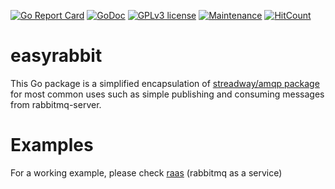 [![Go Report Card](https://goreportcard.com/badge/github.com/diegohce/easyrabbit)](https://goreportcard.com/report/github.com/diegohce/easyrabbit)
[![GoDoc](https://godoc.org/github.com/diegohce/easyrabbit?status.svg)](https://godoc.org/github.com/diegohce/easyrabbit)
[![GPLv3 license](https://img.shields.io/badge/License-GPLv3-blue.svg)](https://github.com/diegohce/easyrabbit/blob/master/LICENSE)
[![Maintenance](https://img.shields.io/badge/Maintained%3F-yes-green.svg)](https://github.com/diegohce/easyrabbit/graphs/commit-activity)
[![HitCount](http://hits.dwyl.io/diegohce/easyrabbit.svg)](http://hits.dwyl.io/diegohce/easyrabbit)


# easyrabbit

This Go package is a simplified encapsulation of [streadway/amqp package](https://github.com/streadway/amqp) for most common uses such as simple publishing and consuming messages from rabbitmq-server.

# Examples

For a working example, please check [raas](https://github.com/diegohce/raas) (rabbitmq as a service)
